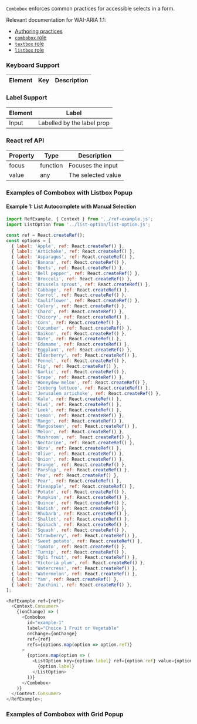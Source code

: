 `Combobox` enforces common practices for accessible selects in a form.

Relevant documentation for WAI-ARIA 1.1:
- [Authoring practices](https://www.w3.org/TR/wai-aria-practices-1.1/#combobox)
- [`combobox` role](https://www.w3.org/TR/wai-aria-1.1/#combobox)
- [`textbox` role](https://www.w3.org/TR/wai-aria-1.1/#textbox)
- [`listbox` role](https://www.w3.org/TR/wai-aria-1.1/#listbox)

### Keyboard Support

| Element | Key | Description |
| --- | --- | --- |

### Label Support

| Element | Label |
| --- | --- |
| Input | Labelled by the label prop |

### React ref API

| Property | Type | Description |
| --- | --- | --- |
| focus | function | Focuses the input |
| value | any | The selected value |

### Examples of Combobox with Listbox Popup

#### Example 1: List Autocomplete with Manual Selection

```js
import RefExample, { Context } from '../ref-example.js';
import ListOption from '../list-option/list-option.js';

const ref = React.createRef();
const options = [
  { label: 'Apple', ref: React.createRef() },
  { label: 'Artichoke', ref: React.createRef() },
  { label: 'Asparagus', ref: React.createRef() },
  { label: 'Banana', ref: React.createRef() },
  { label: 'Beets', ref: React.createRef() },
  { label: 'Bell pepper', ref: React.createRef() },
  { label: 'Broccoli', ref: React.createRef() },
  { label: 'Brussels sprout', ref: React.createRef() },
  { label: 'Cabbage', ref: React.createRef() },
  { label: 'Carrot', ref: React.createRef() },
  { label: 'Cauliflower', ref: React.createRef() },
  { label: 'Celery', ref: React.createRef() },
  { label: 'Chard', ref: React.createRef() },
  { label: 'Chicory', ref: React.createRef() },
  { label: 'Corn', ref: React.createRef() },
  { label: 'Cucumber', ref: React.createRef() },
  { label: 'Daikon', ref: React.createRef() },
  { label: 'Date', ref: React.createRef() },
  { label: 'Edamame', ref: React.createRef() },
  { label: 'Eggplant', ref: React.createRef() },
  { label: 'Elderberry', ref: React.createRef() },
  { label: 'Fennel', ref: React.createRef() },
  { label: 'Fig', ref: React.createRef() },
  { label: 'Garlic', ref: React.createRef() },
  { label: 'Grape', ref: React.createRef() },
  { label: 'Honeydew melon', ref: React.createRef() },
  { label: 'Iceberg lettuce', ref: React.createRef() },
  { label: 'Jerusalem artichoke', ref: React.createRef() },
  { label: 'Kale', ref: React.createRef() },
  { label: 'Kiwi', ref: React.createRef() },
  { label: 'Leek', ref: React.createRef() },
  { label: 'Lemon', ref: React.createRef() },
  { label: 'Mango', ref: React.createRef() },
  { label: 'Mangosteen', ref: React.createRef() },
  { label: 'Melon', ref: React.createRef() },
  { label: 'Mushroom', ref: React.createRef() },
  { label: 'Nectarine', ref: React.createRef() },
  { label: 'Okra', ref: React.createRef() },
  { label: 'Olive', ref: React.createRef() },
  { label: 'Onion', ref: React.createRef() },
  { label: 'Orange', ref: React.createRef() },
  { label: 'Parship', ref: React.createRef() },
  { label: 'Pea', ref: React.createRef() },
  { label: 'Pear', ref: React.createRef() },
  { label: 'Pineapple', ref: React.createRef() },
  { label: 'Potato', ref: React.createRef() },
  { label: 'Pumpkin', ref: React.createRef() },
  { label: 'Quince', ref: React.createRef() },
  { label: 'Radish', ref: React.createRef() },
  { label: 'Rhubarb', ref: React.createRef() },
  { label: 'Shallot', ref: React.createRef() },
  { label: 'Spinach', ref: React.createRef() },
  { label: 'Squash', ref: React.createRef() },
  { label: 'Strawberry', ref: React.createRef() },
  { label: 'Sweet potato', ref: React.createRef() },
  { label: 'Tomato', ref: React.createRef() },
  { label: 'Turnip', ref: React.createRef() },
  { label: 'Ugli fruit', ref: React.createRef() },
  { label: 'Victoria plum', ref: React.createRef() },
  { label: 'Watercress', ref: React.createRef() },
  { label: 'Watermelon', ref: React.createRef() },
  { label: 'Yam', ref: React.createRef() },
  { label: 'Zucchini', ref: React.createRef() },
];

<RefExample ref={ref}>
  <Context.Consumer>
    {(onChange) => (
      <Combobox
        id="example-1"
        label="Choice 1 Fruit or Vegetable"
        onChange={onChange}
        ref={ref}
        refs={options.map(option => option.ref)}
      >
        {options.map(option => (
          <ListOption key={option.label} ref={option.ref} value={option.label}>
            {option.label}
          </ListOption>
        ))}
      </Combobox>
    )}
  </Context.Consumer>
</RefExample>;
```

### Examples of Combobox with Grid Popup

